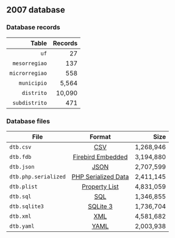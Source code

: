 ## 2007 database

### Database records

|          Table | Records |
| --------------:| -------:|
|           `uf` |      27 |
|  `mesorregiao` |     137 |
| `microrregiao` |     558 |
|    `municipio` |   5,564 |
|     `distrito` |  10,090 |
|  `subdistrito` |     471 |

### Database files

| File                 | Format                                                                                          |      Size |
| -------------------- |:-----------------------------------------------------------------------------------------------:| ---------:|
| `dtb.csv`            | [CSV](https://en.wikipedia.org/wiki/Comma-separated_values)                                     | 1,268,946 |
| `dtb.fdb`            | [Firebird Embedded](https://en.wikipedia.org/wiki/Embedded_database#Firebird_Embedded)          | 3,194,880 |
| `dtb.json`           | [JSON](https://en.wikipedia.org/wiki/JSON)                                                      | 2,707,599 |
| `dtb.php.serialized` | [PHP Serialized Data](https://en.wikipedia.org/wiki/Serialization#Programming_language_support) | 2,411,145 |
| `dtb.plist`          | [Property List](https://en.wikipedia.org/wiki/Property_list)                                    | 4,831,059 |
| `dtb.sql`            | [SQL](https://en.wikipedia.org/wiki/SQL)                                                        | 1,346,855 |
| `dtb.sqlite3`        | [SQLite 3](https://en.wikipedia.org/wiki/SQLite)                                                | 1,736,704 |
| `dtb.xml`            | [XML](https://en.wikipedia.org/wiki/XML)                                                        | 4,581,682 |
| `dtb.yaml`           | [YAML](https://en.wikipedia.org/wiki/YAML)                                                      | 2,003,938 |
